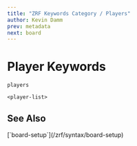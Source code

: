 ```yaml
---
title: "ZRF Keywords Category / Players"
author: Kevin Damm
prev: metadata
next: board
---
```


# Player Keywords

`players`

`<player-list>`

## See Also

<dt> [`board-setup`](/zrf/syntax/board-setup) </dt>
<dd></dd>


